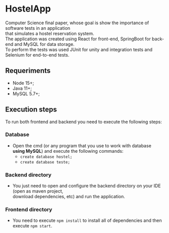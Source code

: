 # HostelApp

  Computer Science final paper, whose goal is show the importance of software tests in an application <br>
  that simulates a hostel reservation system. <br>
  The application was created using React for front-end, SpringBoot for back-end and MySQL for data storage. <br>
  To perform the tests was used JUnit for unity and integration tests and Selenium for end-to-end tests.
  
## Requeriments
  - Node 15+;
  - Java 11+;
  - MySQL 5.7+;

## Execution steps

  To run both frontend and backend you need to execute the following steps:
  
### Database
  - Open the cmd (or any program that you use to work with database **using MySQL**) and execute the following commands:
    - `create database hostel;`
    - `create database teste;`
  
### Backend directory
  - You just need to open and configure the backend directory on your IDE (open as maven project, <br>
    download dependencies, etc) and run the application.
  
### Frontend directory
  - You need to execute `npm install` to install all of dependencies and then execute `npm start`.
 



